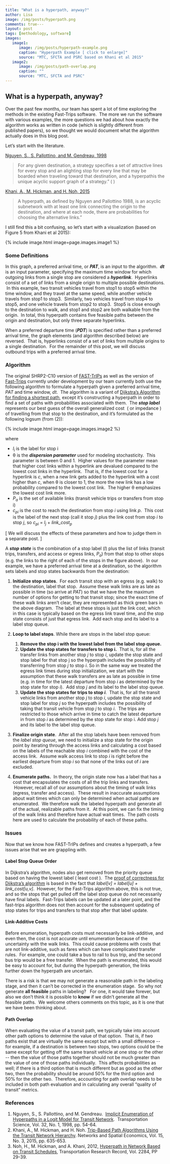 ```yaml
---
title: "What is a hyperpath, anyway?"
author: Lisa
image: /img/posts/hyperpath.png
comments: true---
layout: post
tags: [methodology, software]
images:
   image1:
      image: /img/posts/hyperpath-example.png
      caption: "Hyperpath Example [ click to enlarge]"
      source: "MTC, SFCTA and PSRC based on Khani et al 2015"
   image2:
      image: /img/posts/path-overlap.png
      caption: ""
      source: "MTC, SFCTA and PSRC"
---
```


## What is a hyperpath, anyway?

Over the past few months, our team has spent a lot of time exploring the methods in the existing Fast-Trips software.  The more we run the software with various examples, the more questions we had about how exactly the algorithm works as written in code (which is slightly different from published papers), so we thought we would document what the algorithm actually does in this blog post.

Let’s start with the literature.  

[Nguyen, S., S. Pallottino, and M. Gendreau, 1998](http://pubsonline.informs.org/doi/abs/10.1287/trsc.32.1.54)  

>  For any given destination, a strategy specifies a set of attractive lines for every stop and an alighting stop for every line that may be boarded when traveling toward that destination, and a hyperpathis the unique acyclic support graph of a strategy.” (  )

[Khani, A., M. Hickman, and H. Noh, 2015](http://link.springer.com/article/10.1007%2Fs11067-014-9249-3)  

>  A hyperpath, as defined by Nguyen and Pallottino 1988, is an acyclic subnetwork with at least one link connecting the origin to the destination, and where at each node, there are probabilities for choosing the alternative links.” 

I still find this a bit confusing, so let’s start with a visualization (based on Figure 5 from Khani et al 2015):

<!--break-->

{% include image.html image=page.images.image1 %}

### Some Definitions

In this graph, a preferred arrival time, or **_PAT_**, is an input to the algorithm.  **_dt_** is an input parameter, specifying the maximum time window for which outgoing links from a single stop are considered a **_hyperlink_**.  Hyperlinks consist of a set of links from a single origin to multiple possible destinations.  In this example, two transit vehicles travel from stop1 to stop5 within the time window, and they travel at the same speed, while another vehicle travels from stop1 to stop3.  Similarly, two vehicles travel from stop4 to stop5, and one vehicle travels from stop2 to stop3.  Stop5 is close enough to the destination to walk, and stop1 and stop2 are both walkable from the origin.  In total, this hyperpath contains five feasible paths between the origin and destination, but only three separate hyperlinks.

When a preferred departure time (**_PDT_**) is specified rather than a preferred arrival time, the graph elements (and algorithm described below) are reversed.  That is, hyperlinks consist of a set of links from multiple origins to a single destination.  For the remainder of this post, we will discuss outbound trips with a preferred arrival time.

### Algorithm

The original SHRP2-C10 version of [FAST-TrIPs](https://github.com/akhani/FAST-TrIPs) as well as the version of [Fast-Trips](https://github.com/MetropolitanTransportationCommission/fast-trips) currently under development by our team currently both use the following algorithm to formulate a hyperpath given a preferred arrival time, *PAT* and time window, *dt*.  The algorithm is a variant of [Dijkstra’s Algorithm for finding a shortest path](https://en.wikipedia.org/wiki/Dijkstra%27s_algorithm), except it’s constructing a hyperpath in order to find a set of paths with probabilities associated with them.  The **_stop label_** represents our best guess of the overall generalized cost  ( or impedance ) of travelling from that stop to the destination, and it’s formulated as the following logsum (from (2)): 

{% include image.html image=page.images.image2 %}

where

- *l<sub>i</sub>* is the label for stop i 
- θ is the **_dispersion parameter_** used for modeling stochasticity.  This parameter is between 0 and 1.  Higher values for the parameter mean that higher cost links within a hyperlink are devalued compared to the lowest cost links in the hyperlink.  That is, if the lowest cost for a hyperlink is *c*, when a new link gets added to the hyperlink with a cost higher than *c*, when θ is closer to 1, the more the new link has a low probability compared to the lowest cost link.  The higher θ emphasizes the lowest cost link more. 
- *P<sub>a</sub>* is the set of available links (transit vehicle trips or transfers from stop i) 
- *c<sub>pi</sub>* is the cost to reach the destination from stop *i* using link *p*.  This cost is the label of the next stop (call it stop *j*) plus the link cost from stop *i* to stop *j*, so *c<sub>pi</sub>* = *l<sub>j</sub>* + *link_cost<sub>p</sub>* 
  
[ We will discuss the effects of these parameters and how to judge them in a separate post. ]

A **_stop state_** is the combination of a stop label (*l*) plus the list of links (transit trips, transfers, and access or egress links, *P<sub>a</sub>*) from that stop to other stops (e.g. the links to the right of each of the stops in the figure above).  In our example, we have a preferred arrival time at a destination, so the algorithm sets labels and stop states backwards from the destination:  

1. **Initialize stop states**.  For each transit stop with an egress (e.g. walk) to the destination, label that stop.  Assume these walk links are as late as possible in time (so arrive at *PAT*) so that we have the the maximum number of options for getting to that transit stop; since the exact time of these walk links aren’t clear, they are represented as thick green bars in the above diagram.  The label at these stops is just the link cost, which in this case is typically based on the egress link travel time, and the stop state consists of just that egress link.  Add each stop and its label to a label stop queue.  
2. **Loop to label stops**. While there are stops in the label stop queue:  
    1. **Remove the stop i with the lowest label from the label stop queue.**
    2. **Update the stop states for transfers to stop i.**  That is, for all the transfer links from another stop *j* to stop *i*, update the stop state and stop label for that stop j so the hyperpath includes the possibility of transferring from stop *j* to stop *i*. So in the same way we treated the egress link times during stop initialization, we start with the assumption that these walk transfers are as late as possible in time (e.g. in time for the latest departure from stop *i* as determined by the stop state for stop *i*).  Add stop *j* and its label to the label stop queue. 
    3. **Update the stop states for trips to stop _i_**.  That is, for all the transit vehicle links from another stop *j* to stop *i*, update the stop state and stop label for stop *j* so the hyperpath includes the possibility of taking that transit vehicle from stop *j* to stop *i*.  The trips are restricted to those which arrive in time to catch the latest departure in from stop *i* as determined by the stop state for stop i. Add stop *j* and its label to the label stop queue. 

3. **Finalize origin state**.  After all the stop labels have been removed from the *label stop queue*, we need to initialize a stop state for the origin point by iterating through the access links and calculating a cost based on the labels of the reachable stop *i* combined with the cost of the access link.  Assume walk access link to stop *i* is right before the earliest departure from stop *i* so that none of the links out of *i* are excluded. 
4. **Enumerate paths.**  In theory, the origin state now has a label that has a cost that encapsulates the costs of all the trip links and transfers.  However, recall all of our assumptions about the timing of walk links (egress, transfer and access).  These result in inaccurate assumptions about wait times which can only be determined when actual paths are enumerated.  We therefore walk the labeled hyperpath and generate all of the actual, realizable paths from it.  At this point, we can fix the timing of the walk links and therefore have actual wait times.  The path costs here are used to calculate the probability of each of these paths. 
  
### Issues

Now that we know how FAST-TrIPs defines and creates a hyperpath, a few issues arise that we are grappling with.

#### Label Stop Queue Order

In Dijkstra’s algorithm, nodes also get removed from the priority queue based on having the lowest label ( least cost ).  The [proof of correctness for Dijkstra’s algorithm](https://en.wikipedia.org/wiki/Dijkstra%27s_algorithm#Proof_of_correctness) is based in the fact that *label[v] = label[u] + link_cost[u,v]*.  However, for the Fast-Trips algorithm above, this is not true, and so the stops that get pulled off the label stop queue do not necessarily have final labels.  Fast-Trips labels can be updated at a later point, and the fast-trips algorithm does not then account for the subsequent updating of stop states for trips and transfers to that stop after that label update.

#### Link-Additive Costs

Before enumeration, hyperpath costs must necessarily be link-additive, and even then, the cost is not accurate until enumeration because of the uncertainty with the walk links.  This could cause problems with costs that are not link-additive, such as fares which can have complicated transfer rules.  For example, one could take a bus to rail to bus trip, and the second bus trip would be a free transfer.  When the path is enumerated, this would be easy to account for, but during the hyperpath generation, the links further down the hyperpath are uncertain.  

There is a risk is that we may not generate a reasonable path in the labeling stage, and then it can’t be corrected in the enumeration stage.  So why not generate **all feasible** paths in labeling?   For one, it would take forever, but also we don’t think it is possible to **know** if we didn’t generate all the feasible paths.  We welcome others comments on this topic, as it is one that we have been thinking about. 

#### Path Overlap

When evaluating the value of a transit path, we typically take into account other path options to determine the value of that option.  That is, if two paths exist that are virtually the same except but with a small difference -- for example, if a destination is between two stops, two options could be the same except for getting off the same transit vehicle at one stop or the other -- then the value of those paths together should not be much greater than the value of one of those paths individually.  This affects probabilities as well; if there is a third option that is much different but as good as the other two, then the probability should be around 50% for the third option and 50% for the other two.  Therefore, accounting for path overlap needs to be included in both path evaluation and in calculating any overall “quality of transit” metrics.


### References

1. Nguyen, S., S. Pallottino, and M. Gendreau.  [Implicit Enumeration of Hyperpaths in a Logit Model for Transit Network](http://pubsonline.informs.org/doi/abs/10.1287/trsc.32.1.54).  Transportation Science, Vol. 32, No. 1, 1998, pp. 54-64. 
2. Khani, A., M. Hickman, and H. Noh. [Trip-Based Path Algorithms Using the Transit Network Hierarchy](http://link.springer.com/article/10.1007%2Fs11067-014-9249-3). Networks and Spatial Economics, Vol. 15, No. 3, 2015, pp. 635-653. 
3. Noh, H., M. Hickman, and A. Khani, 2012, [Hyperpath in Network Based on Transit Schedules](http://trb.metapress.com/content/b5758u54j4410673/?p=69cbb82a11034fb29b26170a2fcf69ac&pi=0), Transportation Research Record, Vol. 2284, PP 29-39.